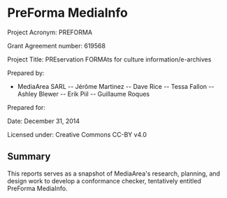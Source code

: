 # PreForma MediaInfo

Project Acronym: PREFORMA

Grant Agreement number: 619568

Project Title: PREservation FORMAts for culture information/e-archives

Prepared by:
- MediaArea SARL
-- Jérôme Martinez
-- Dave Rice
-- Tessa Fallon
-- Ashley Blewer
-- Erik Piil
-- Guillaume Roques

Prepared for:

Date: December 31, 2014

Licensed under: Creative Commons CC-BY v4.0

<!-- toc -->

## Summary

This reports serves as a snapshot of MediaArea's research, planning, and design work to develop a conformance checker, tentatively entitled PreForma MediaInfo.
